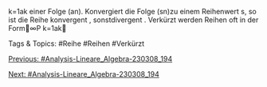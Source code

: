 k=1ak
einer Folge (an). Konvergiert die Folge (sn)zu einem Reihenwert s, so ist die Reihe konvergent ,
sonstdivergent .
Verkürzt werden Reihen oft in der Form∞P
k=1ak

   Tags & Topics:
   #Reihe
   #Reihen
   #Verkürzt

[Previous: #Analysis-Lineare_Algebra-230308_194](Analysis-Lineare_Algebra-230308_194.md)

[Next: #Analysis-Lineare_Algebra-230308_194](Analysis-Lineare_Algebra-230308_194.md)